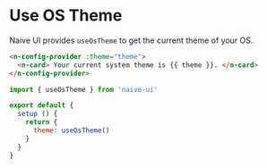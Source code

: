 # Use OS Theme

Naive UI provides `useOsTheme` to get the current theme of your OS.

```html
<n-config-provider :theme="theme">
  <n-card> Your current system theme is {{ theme }}. </n-card>
</n-config-provider>
```

```js
import { useOsTheme } from 'naive-ui'

export default {
  setup () {
    return {
      theme: useOsTheme()
    }
  }
}
```
